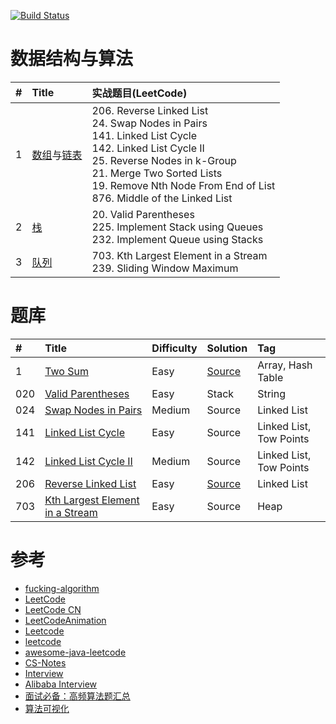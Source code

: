 [![Build Status](https://travis-ci.org/yeungeek/java-leetcode.svg?branch=master)](https://travis-ci.org/yeungeek/java-leetcode)
# 数据结构与算法
| #    | Title              | 实战题⽬(LeetCode)          | 
| :--- | :----------------- | :-----------------         | 
| 1    | [数组](algo/Struct/Array/README.md)与[链表](algo/Struct/LinkedList/README.md)    | 206. Reverse Linked List<br/>24. Swap Nodes in Pairs<br>141. Linked List Cycle<br> 142. Linked List Cycle II<br>  25. Reverse Nodes in k-Group <br/>21. Merge Two Sorted Lists <br/>19. Remove Nth Node From End of List <br/> 876. Middle of the Linked List     | 
|2 |[栈](algo/Struct/Stack/README.md)|20. Valid Parentheses <br/> 225. Implement Stack using Queues <br/> 232. Implement Queue using Stacks|
|3 |[队列](algo/Struct/Queue/README.md)|703. Kth Largest Element in a Stream <br/>239. Sliding Window Maximum|


# 题库

| #    | Title              | Difficulty         | Solution           | Tag                |
| :--- | :----------------- | :----------------- | :----------------- | :----------------- |
| 1    | [Two Sum](problems/easy/001/README.md)     | Easy               | [Source](https://github.com/yeungeek/java-leetcode/blob/master/leetcode/src/main/java/com/yeungeek/leetcode/easy/_001/TwoSum.java)                   |Array, Hash Table   |
|020|[Valid Parentheses](problems/easy/020/README.md)|Easy|Stack|String|
|024|[Swap Nodes in Pairs](problems/medium/024/README.md)|Medium|Source|Linked List|
|141|[Linked List Cycle](problems/easy/141/README.md)|Easy|Source|Linked List, Tow Points |
|142|[Linked List Cycle II](problems/medium/142/README.md)|Medium|Source|Linked List, Tow Points |
| 206  | [Reverse Linked List](problems/easy/206/README.md)     | Easy               | [Source](https://github.com/yeungeek/java-leetcode/blob/master/leetcode/src/main/java/com/yeungeek/leetcode/easy/_206/ReverseLinkedList.java)      |Linked List  |
| 703 |[Kth Largest Element in a Stream](problems/easy/703/README.md)|Easy|Source|Heap|

# 参考
* [fucking-algorithm](https://github.com/labuladong/fucking-algorithm)
* [LeetCode](https://leetcode.com/)
* [LeetCode CN](https://leetcode-cn.com/)
* [LeetCodeAnimation](https://github.com/MisterBooo/LeetCodeAnimation)
* [Leetcode](https://github.com/fishercoder1534/Leetcode)
* [leetcode](https://github.com/gouthampradhan/leetcode)
* [awesome-java-leetcode](https://github.com/Blankj/awesome-java-leetcode)
* [CS-Notes](https://github.com/CyC2018/CS-Notes)
* [Interview](https://github.com/apachecn/Interview)
* [Alibaba Interview](https://hit-alibaba.github.io/interview/)
* [面试必备：高频算法题汇总](https://juejin.im/post/5d9fca66e51d45782315d70a)
* [算法可视化](https://www.cs.usfca.edu/~galles/visualization/Algorithms.html)